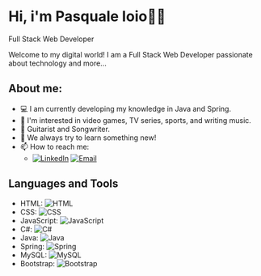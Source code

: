 # Hi, i'm Pasquale Ioio👋🏻 

Full Stack Web Developer 

Welcome to my digital world! I am a Full Stack Web Developer passionate about technology and more...

## About me:
- 💻 I am currently developing my knowledge in Java and Spring.
- 👀 I'm interested in video games, TV series, sports, and writing music.
- 🎸 Guitarist and Songwriter.
- 🔭 We always try to learn something new!
- 📫 How to reach me:
  - [![LinkedIn](https://img.shields.io/badge/LinkedIn-Profile-blue)](https://www.linkedin.com/in/pasquale-ioio-973078218/)
   [![Email](https://img.shields.io/badge/Email-Contact-green)](mailto:pasqualeioio@libero.it)

## Languages and Tools

- HTML: ![HTML](https://img.shields.io/badge/-HTML-E34F26?style=for-the-badge&logo=html5&logoColor=white)
- CSS: ![CSS](https://img.shields.io/badge/-CSS-1572B6?style=for-the-badge&logo=css3&logoColor=white)
- JavaScript: ![JavaScript](https://img.shields.io/badge/-JavaScript-F7DF1E?style=for-the-badge&logo=javascript&logoColor=black)
- C#: ![C#](https://img.shields.io/badge/-C%23-239120?style=for-the-badge&logo=c-sharp&logoColor=white)
- Java: ![Java](https://img.shields.io/badge/-Java-007396?style=for-the-badge&logo=java&logoColor=white)
- Spring: ![Spring](https://img.shields.io/badge/-Spring-6DB33F?style=for-the-badge&logo=spring&logoColor=white)
- MySQL: ![MySQL](https://img.shields.io/badge/-MySQL-4479A1?style=for-the-badge&logo=mysql&logoColor=white)
- Bootstrap: ![Bootstrap](https://img.shields.io/badge/-Bootstrap-563D7C?style=for-the-badge&logo=bootstrap&logoColor=white)



